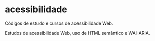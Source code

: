# acessibilidade

Códigos de estudo e cursos de acessibilidade Web.

Estudos de acessibilidade Web, uso de HTML semântico e WAI-ARIA.
